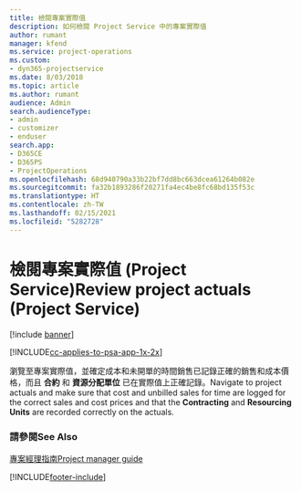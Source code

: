 ```yaml
---
title: 檢閱專案實際值
description: 如何檢閱 Project Service 中的專案實際值
author: rumant
manager: kfend
ms.service: project-operations
ms.custom:
- dyn365-projectservice
ms.date: 8/03/2018
ms.topic: article
ms.author: rumant
audience: Admin
search.audienceType:
- admin
- customizer
- enduser
search.app:
- D365CE
- D365PS
- ProjectOperations
ms.openlocfilehash: 68d940790a33b22bf7dd8bc663dcea61264b082e
ms.sourcegitcommit: fa32b1893286f20271fa4ec4be8fc68bd135f53c
ms.translationtype: HT
ms.contentlocale: zh-TW
ms.lasthandoff: 02/15/2021
ms.locfileid: "5282728"
---
```

# <a name="review-project-actuals-project-service"></a><span data-ttu-id="d86e7-103">檢閱專案實際值 (Project Service)</span><span class="sxs-lookup"><span data-stu-id="d86e7-103">Review project actuals (Project Service)</span></span>

[!include [banner](../includes/psa-now-project-operations.md)]

[!INCLUDE[cc-applies-to-psa-app-1x-2x](../includes/cc-applies-to-psa-app-1x-2x.md)]

<span data-ttu-id="d86e7-104">瀏覽至專案實際值，並確定成本和未開單的時間銷售已記錄正確的銷售和成本價格，而且 **合約** 和 **資源分配單位** 已在實際值上正確記錄。</span><span class="sxs-lookup"><span data-stu-id="d86e7-104">Navigate to project actuals and make sure that cost and unbilled sales for time are logged for the correct sales and cost prices and that the **Contracting** and **Resourcing Units** are recorded correctly on the actuals.</span></span>  
  
### <a name="see-also"></a><span data-ttu-id="d86e7-105">請參閱</span><span class="sxs-lookup"><span data-stu-id="d86e7-105">See Also</span></span>  
 [<span data-ttu-id="d86e7-106">專案經理指南</span><span class="sxs-lookup"><span data-stu-id="d86e7-106">Project manager guide</span></span>](../psa/project-manager-guide.md)


[!INCLUDE[footer-include](../includes/footer-banner.md)]